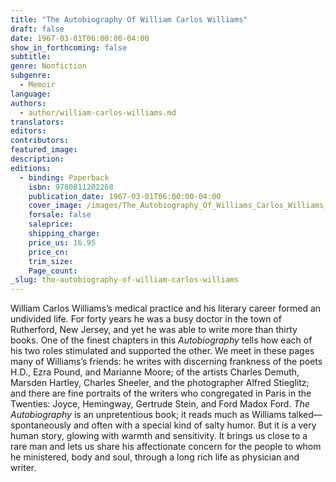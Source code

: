 ```yaml
---
title: "The Autobiography Of William Carlos Williams"
draft: false
date: 1967-03-01T06:00:00-04:00
show_in_forthcoming: false
subtitle:
genre: Nonfiction
subgenre:
  - Memoir
language:
authors:
  - author/william-carlos-williams.md
translators:
editors:
contributors:
featured_image:
description:
editions:
  - binding: Paperback
    isbn: 9780811202268
    publication_date: 1967-03-01T06:00:00-04:00
    cover_image: /images/The_Autobiography_Of_Williams_Carlos_Williams_.jpg
    forsale: false
    saleprice:
    shipping_charge:
    price_us: 16.95
    price_cn:
    trim_size:
    Page_count:
_slug: the-autobiography-of-william-carlos-williams
---
```


William Carlos Williams’s medical practice and his literary career formed an undivided life. For forty years he was a busy doctor in the town of Rutherford, New Jersey, and yet he was able to write more than thirty books. One of the finest chapters in this _Autobiography_ tells how each of his two roles stimulated and supported the other. We meet in these pages many of Williams’s friends: he writes with discerning frankness of the poets H.D., Ezra Pound, and Marianne Moore; of the artists Charles Demuth, Marsden Hartley, Charles Sheeler, and the photographer Alfred Stieglitz; and there are fine portraits of the writers who congregated in Paris in the Twenties: Joyce, Hemingway, Gertrude Stein, and Ford Madox Ford. _The Autobiography_ is an unpretentious book; it reads much as Williams talked––spontaneously and often with a special kind of salty humor. But it is a very human story, glowing with warmth and sensitivity. It brings us close to a rare man and lets us share his affectionate concern for the people to whom he ministered, body and soul, through a long rich life as physician and writer.

